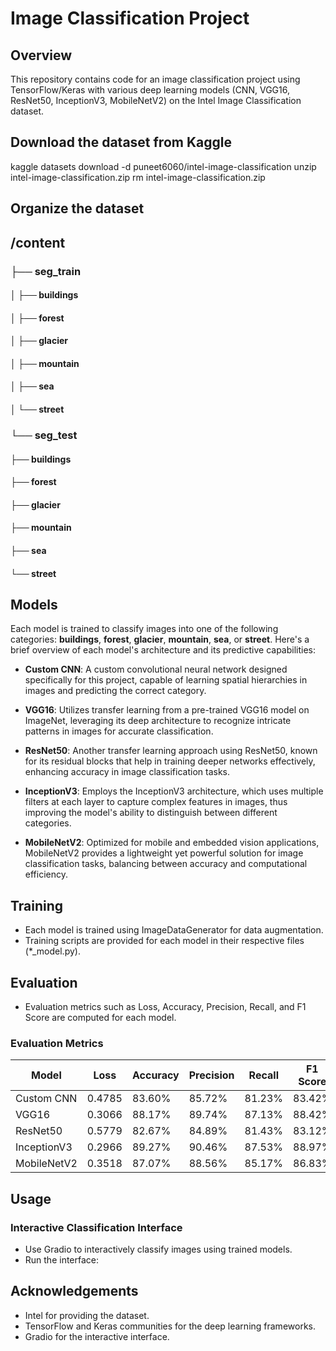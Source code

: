 # Image Classification Project

## Overview

This repository contains code for an image classification project using TensorFlow/Keras with various deep learning models (CNN, VGG16, ResNet50, InceptionV3, MobileNetV2) on the Intel Image Classification dataset.



## Download the dataset from Kaggle
kaggle datasets download -d puneet6060/intel-image-classification
unzip intel-image-classification.zip
rm intel-image-classification.zip
## Organize the dataset
## /content
### ├── seg_train
#### │   ├── buildings
#### │   ├── forest
#### │   ├── glacier
#### │   ├── mountain
#### │   ├── sea
#### │   └── street
### └── seg_test
####     ├── buildings
####     ├── forest
####     ├── glacier
####     ├── mountain
 ####    ├── sea
  ####    └── street
## Models 

Each model is trained to classify images into one of the following categories: **buildings**, **forest**, **glacier**, **mountain**, **sea**, or **street**. Here's a brief overview of each model's architecture and its predictive capabilities:

- **Custom CNN**: A custom convolutional neural network designed specifically for this project, capable of learning spatial hierarchies in images and predicting the correct category.

- **VGG16**: Utilizes transfer learning from a pre-trained VGG16 model on ImageNet, leveraging its deep architecture to recognize intricate patterns in images for accurate classification.

- **ResNet50**: Another transfer learning approach using ResNet50, known for its residual blocks that help in training deeper networks effectively, enhancing accuracy in image classification tasks.

- **InceptionV3**: Employs the InceptionV3 architecture, which uses multiple filters at each layer to capture complex features in images, thus improving the model's ability to distinguish between different categories.

- **MobileNetV2**: Optimized for mobile and embedded vision applications, MobileNetV2 provides a lightweight yet powerful solution for image classification tasks, balancing between accuracy and computational efficiency.
  

## Training
- Each model is trained using ImageDataGenerator for data augmentation.
- Training scripts are provided for each model in their respective files (*_model.py).
## Evaluation
- Evaluation metrics such as Loss, Accuracy, Precision, Recall, and F1 Score are computed for each model.
### Evaluation Metrics

| Model        | Loss   | Accuracy | Precision | Recall | F1 Score |
|--------------|--------|----------|-----------|--------|----------|
| Custom CNN   | 0.4785 | 83.60%   | 85.72%    | 81.23% | 83.42%   |
| VGG16        | 0.3066 | 88.17%   | 89.74%    | 87.13% | 88.42%   |
| ResNet50     | 0.5779 | 82.67%   | 84.89%    | 81.43% | 83.12%   |
| InceptionV3  | 0.2966 | 89.27%   | 90.46%    | 87.53% | 88.97%   |
| MobileNetV2  | 0.3518 | 87.07%   | 88.56%    | 85.17% | 86.83%   |

## Usage
### Interactive Classification Interface
- Use Gradio to interactively classify images using trained models.
- Run the interface:
## Acknowledgements
- Intel for providing the dataset.
- TensorFlow and Keras communities for the deep learning frameworks.
- Gradio for the interactive interface.

